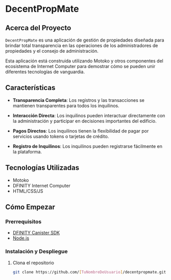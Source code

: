 # DecentPropMate

## Acerca del Proyecto

`DecentPropMate` es una aplicación de gestión de propiedades diseñada para brindar total transparencia en las operaciones de los administradores de propiedades y el consejo de administración. 

Esta aplicación está construida utilizando Motoko y otros componentes del ecosistema de Internet Computer para demostrar cómo se pueden unir diferentes tecnologías de vanguardia.

## Características

- **Transparencia Completa**: Los registros y las transacciones se mantienen transparentes para todos los inquilinos.
  
- **Interacción Directa**: Los inquilinos pueden interactuar directamente con la administración y participar en decisiones importantes del edificio.

- **Pagos Directos**: Los inquilinos tienen la flexibilidad de pagar por servicios usando tokens o tarjetas de crédito.

- **Registro de Inquilinos**: Los inquilinos pueden registrarse fácilmente en la plataforma.

## Tecnologías Utilizadas

- Motoko
- DFINITY Internet Computer
- HTML/CSS/JS

## Cómo Empezar

### Prerrequisitos

- [DFINITY Canister SDK](https://sdk.dfinity.org/docs/download.html)
- [Node.js](https://nodejs.org/en/download/)

### Instalación y Despliegue

1. Clona el repositorio
   ```bash
   git clone https://github.com/[TuNombreDeUsuario]/decentpropmate.git
